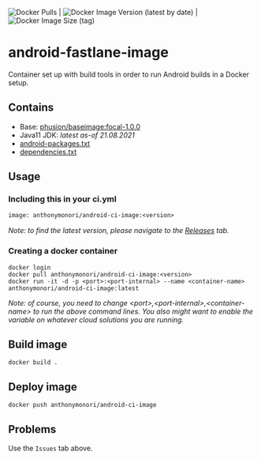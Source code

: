 ![Docker Pulls](https://img.shields.io/docker/pulls/anthonymonori/android-ci-image?label=docker%20pulls%20%28latest%29&style=flat-square) | ![Docker Image Version (latest by date)](https://img.shields.io/docker/v/anthonymonori/android-ci-image?label=latest%20stable%20versioin&style=flat-square) | ![Docker Image Size (tag)](https://img.shields.io/docker/image-size/anthonymonori/android-ci-image/latest?style=flat-square)

# android-fastlane-image

Container set up with build tools in order to run Android builds in a Docker setup.

## Contains

- Base: [phusion/baseimage:focal-1.0.0](https://hub.docker.com/r/phusion/baseimage/)
- Java11 JDK: _latest as-of 21.08.2021_
- [android-packages.txt](./android-packages.txt)
- [dependencies.txt](./dependencies.txt)

## Usage

### Including this in your ci.yml

```Dockerfile
image: anthonymonori/android-ci-image:<version>
```

_Note: to find the latest version, please navigate to the [Releases](https://github.com/anthonymonori/android-ci-image/releases) tab._

### Creating a docker container

```Shell
docker login
docker pull anthonymonori/android-ci-image:<version>
docker run -it -d -p <port>:<port-internal> --name <container-name> anthonymonori/android-ci-image:latest
```

_Note: of course, you need to change \<port>,\<port-internal>,\<container-name> to run the above command lines. You also might want to enable the <port> variable on whatever cloud solutions you are running._


## Build image

```Shell
docker build .
```

## Deploy image

```Shell
docker push anthonymonori/android-ci-image
```

## Problems

Use the `Issues` tab above.
